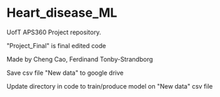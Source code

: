 # Heart_disease_ML
UofT APS360 Project repository.

"Project_Final" is final edited code

Made by Cheng Cao, Ferdinand Tonby-Strandborg

Save csv file "New data" to google drive

Update directory in code to train/produce model on "New data" csv file

